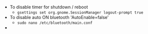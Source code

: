 
- To disable timer for shutdown / reboot
  - `gsettings set org.gnome.SessionManager logout-prompt true`
- To disable auto ON bluetooth 'AutoEnable=false'
  - `sudo nano /etc/bluetooth/main.conf`
- 
